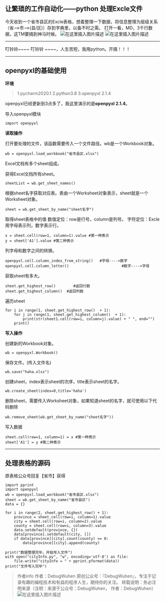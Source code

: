 ## 让繁琐的工作自动化——python 处理Excle文件
今天收到一个省市县区的Excle表格，想着整理一下数据，将信息整理为层级关系（省-->市-->(县/区)）存到字典里，以备不时之需。
打开一看，MD，3千行数据，这TM要搞到神马时候。
![在这里插入图片描述](https://img-blog.csdnimg.cn/20200804010225536.png?x-oss-process=image/watermark,type_ZmFuZ3poZW5naGVpdGk,shadow_10,text_aHR0cHM6Ly9ibG9nLmNzZG4ubmV0L3FxXzQzOTM4MDUy,size_16,color_FFFFFF,t_70)
![在这里插入图片描述](https://img-blog.csdnimg.cn/20200804011302170.png?x-oss-process=image/watermark,type_ZmFuZ3poZW5naGVpdGk,shadow_10,text_aHR0cHM6Ly9ibG9nLmNzZG4ubmV0L3FxXzQzOTM4MDUy,size_16,color_FFFFFF,t_70)
*****
叮铃铃~~~~ 叮铃铃 ~~~~，人生苦短，我用python。开搞！！！






****
## **openpyxl的基础使用**
**环境**
>1.pycharm2020.1
>2.python3.8
>3.openpyxl 2.1.4

openpyxl已经更新到3点多了，我这里演示的是**openpyxl 2.1.4**。

导入openpyxl模块
```
import openpyxl
```
**读取操作**

打开要处理的文件，该函数需要传入一个文件路径。wb是一个Workbook对象。
```
wb = openpyxl.load_workbook("省市县区.xlsx")
```
Excel文档有多个sheet组成。

获得Excel文档所有sheet。
```
sheetList = wb.get_sheet_names()
```
根据sheet名字获取对应表。表由一个Worksheet对象表示，sheet就是一个Worksheet对象。
```
sheet = wb.get_sheet_by_name("sheet名字")
```
取得sheet表格中的值
数值定位：row是行号，column是列号。
字符定位：Excle用字母表示列，数字表示行。
```
x = sheet.cell(row=1, column=1).value #第一种表示
y = sheet['A1'].value #第二种表示
```
列字母和数字之间的转换。

```
openpyxl.cell.column_index_from_string()   #字母---->数字
openpyxl.cell.column_letter()                        #数字---->字母
```


获取sheet有多大。
```
sheet.get_highest_row()        #返回行数
sheet.get_highest_column()  #返回列数
```

遍历sheet
```
for i in range(1, sheet.get_highest_row()  + 1):
    for j in range(1, sheet.get_highest_column()  + 1):
        print(str(sheet1.cell(row=i, column=j).value) + " ", end="")
    print()
```

**写入操作**

创建新的Workbook对象。
```
wb = openpyxl.Workbook()
```
保存文件。(传入文件名)
```
wb.save("haha.xlsx")
```
创建sheet，index表示sheet的次序，title表示sheet的名字。
```
wb.create_sheet(index=0,title='haha')
```
删除sheet，需要传入Worksheet对象，如果知道sheet的名字，就可使用以下代码删除
```
wb.remove_sheet(wb.get_sheet_by_name("sheet名字"))
```
写入数据
```
sheet.cell(row=1, column=1) = x #第一种表示
sheet['A1'] = y #第二种表示
```


*****

## **处理表格的源码**
原表格公众号回复【省市】获得

```
import pprint
import openpyxl
wb = openpyxl.load_workbook("省市县区.xlsx")
sheet = wb.get_sheet_by_name("省市县区")
data = {}

for i in range(2, sheet.get_highest_row() + 1):
    province = sheet.cell(row=i, column=1).value
    city = sheet.cell(row=i, column=2).value
    county = sheet.cell(row=i, column=3).value
    data.setdefault(province, {})
    data[province].setdefault(city, [])
    if data[province][city].count(county) == 0:
        data[province][city].append(county)

print("数据整理完毕，开始写入文件")
with open("cityInfo.py", "w", encoding='utf-8') as file:
    file.write("cityInfo = " + pprint.pformat(data))
print("文件写入完毕")
```


>作者info
作者：DebugWuhen
原创公众号：『DebugWuhen』，专注于记录有趣的编程技术和有益的程序人生，期待你的关注。
转载说明：务必注明来源（注明：来源于公众号：DebugWuhen， 作者：DebugWuhen）
![在这里插入图片描述](https://img-blog.csdnimg.cn/20200706013520101.png?x-oss-process=image/watermark,type_ZmFuZ3poZW5naGVpdGk,shadow_10,text_aHR0cHM6Ly9ibG9nLmNzZG4ubmV0L3FxXzQzOTM4MDUy,size_16,color_FFFFFF,t_70)
